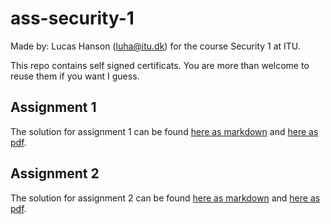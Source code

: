 # ass-security-1

Made by: Lucas Hanson (<luha@itu.dk>) for the course Security 1 at ITU.

This repo contains self signed certificats.
You are more than welcome to reuse them if you want I guess.

## Assignment 1

The solution for assignment 1 can be found [here as markdown](./assignment-1/report.md) and [here as pdf](./assignment-1/report.pdf).

## Assignment 2

The solution for assignment 2 can be found [here as markdown](./assignment-2/report.md) and [here as pdf](./assignment-2/report.pdf).
